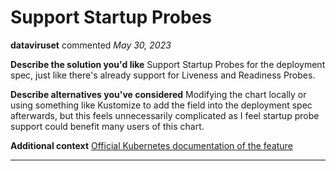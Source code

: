 # Support Startup Probes

**dataviruset** commented *May 30, 2023*

**Describe the solution you'd like**
Support Startup Probes for the deployment spec, just like there's already support for Liveness and Readiness Probes.

**Describe alternatives you've considered**
Modifying the chart locally or using something like Kustomize to add the field into the deployment spec afterwards, but this feels unnecessarily complicated as I feel startup probe support could benefit many users of this chart.

**Additional context**
[Official Kubernetes documentation of the feature](https://kubernetes.io/docs/tasks/configure-pod-container/configure-liveness-readiness-startup-probes/)
<br />
***


